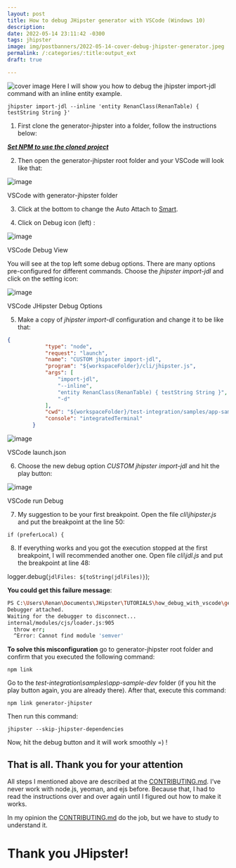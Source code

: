 ```yaml
---
layout: post
title: How to debug JHipster generator with VSCode (Windows 10)
description: 
date: 2022-05-14 23:11:42 -0300
tags: jhipster
image: img/postbanners/2022-05-14-cover-debug-jhipster-generator.jpeg
permalink: /:categories/:title:output_ext
draft: true

---
```


![cover image](https://renanfranca.github.io/img/postbanners/2022-05-14-cover-debug-jhipster-generator.jpeg)
Here I will show you how to debug the jhipster import-jdl command with an inline entity example.

``` shell
jhipster import-jdl --inline 'entity RenanClass(RenanTable) { testString String }'
```

1. First clone the generator-jhipster into a folder, follow the instructions below:

[**_Set NPM to use the cloned project_**](https://github.com/jhipster/generator-jhipster/blob/master/CONTRIBUTING.md#set-npm-to-use-the-cloned-project)

2. Then open the generator-jhipster root folder and your VSCode will look like that:

![image](https://renanfranca.github.io/img/debug-jhipster-generator/vscode-generator-folder.png)

<figcaption>VSCode with generator-jhipster folder</figcaption>

3. Click at the bottom to change the Auto Attach to [Smart](https://code.visualstudio.com/docs/nodejs/nodejs-debugging#_auto-attach).

4. Click on Debug icon (left) :

![image](https://renanfranca.github.io/img/debug-jhipster-generator/vscode-debug-view.png)

<figcaption>VSCode Debug View</figcaption>

You will see at the top left some debug options. There are many options pre-configured for different commands. Choose the _jhipster import-jdl_ and click on the setting icon:

![image](https://renanfranca.github.io/img/debug-jhipster-generator/vscode-debug-options.png)

<figcaption>VSCode JHipster Debug Options</figcaption>

5. Make a copy of _jhipster import-dl_ configuration and change it to be like that:

```json
{  
            "type": "node",  
            "request": "launch",  
            "name": "CUSTOM jhipster import-jdl",  
            "program": "${workspaceFolder}/cli/jhipster.js",  
            "args": [  
                "import-jdl",  
                "--inline",  
                "entity RenanClass(RenanTable) { testString String }",  
                "-d"  
            ],  
            "cwd": "${workspaceFolder}/test-integration/samples/app-sample-dev/",  
            "console": "integratedTerminal"  
        }
```
![image](https://renanfranca.github.io/img/debug-jhipster-generator/vscode-launch-json.png)

<figcaption>VSCode launch.json</figcaption>

6. Choose the new debug option _CUSTOM jhipster import-jdl_ and hit the play button:

![image](https://renanfranca.github.io/img/debug-jhipster-generator/vscode-run-debug.png)

<figcaption>VSCode run Debug</figcaption>

7. My suggestion to be your first breakpoint. Open the file _cli\jhipster.js_ and put the breakpoint at the line 50:

`if (preferLocal) {`

8. If everything works and you got the execution stopped at the first breakpoint, I will recommended another one. Open file _cli\jdl.js_ and put the breakpoint at line 48:

logger.debug(`jdlFiles: ${toString(jdlFiles)}`);

**You could get this failure message**:

```bash
PS C:\Users\Renan\Documents\JHipster\TUTORIALS\how_debug_with_vscode\generator-jhipster\test-integration\samples\app-sample-dev>  ${env:NODE_OPTIONS}='--require "c:/Users/Renan/AppData/Local/Programs/Microsoft VS Code Insiders/resources/app/extensions/ms-vscode.js-debug/src/bootloader.bundle.js" --inspect-publish-uid=http'; ${env:VSCODE_INSPECTOR_OPTIONS}='{"inspectorIpc":"\\\\.\\pipe\\node-cdp.10508-2.sock","deferredMode":false,"waitForDebugger":"","execPath":"C:\\Program Files\\nodejs\\node.exe","onlyEntrypoint":false,"autoAttachMode":"always","fileCallback":"C:\\Users\\Renan\\AppData\\Local\\Temp\\node-debug-callback-f76952482a888dfe"}'; & 'C:\Program Files\nodejs\node.exe' '.\..\..\..\cli\jhipster.js' 'import-jdl' '--inline' 'entity RenanClass(RenanTable) { testString String }' '-d'  
Debugger attached.  
Waiting for the debugger to disconnect...  
internal/modules/cjs/loader.js:905  
  throw err;  
  ^Error: Cannot find module 'semver'
```

**To solve this misconfiguration** go to generator-jhipster root folder and confirm that you executed the following command:

`npm link`

Go to the _test-integration\samples\app-sample-dev_ folder (if you hit the play button again, you are already there). After that, execute this command:

`npm link generator-jhipster`

Then run this command:

`jhipster --skip-jhipster-dependencies`

Now, hit the debug button and it will work smoothly =) !

## That is all. Thank you for your attention

All steps I mentioned above are described at the [CONTRIBUTING.md](https://github.com/jhipster/generator-jhipster/blob/master/CONTRIBUTING.md#use-a-debugger). I’ve never work with node.js, yeoman, and ejs before. Because that, I had to read the instructions over and over again until I figured out how to make it works.

In my opinion the [CONTRIBUTING.md](https://github.com/jhipster/generator-jhipster/blob/master/CONTRIBUTING.md#use-a-debugger) do the job, but we have to study to understand it.

# Thank you JHipster!
